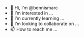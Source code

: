 - 👋 Hi, I’m @bennismarc
- 👀 I’m interested in ...
- 🌱 I’m currently learning ...
- 💞️ I’m looking to collaborate on ...
- 📫 How to reach me ...

<!---
bennismarc/bennismarc is a ✨ special ✨ repository because its `README.md` (this file) appears on your GitHub profile.
You can click the Preview link to take a look at your changes.
--->

